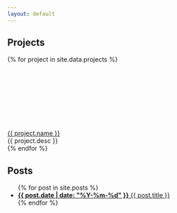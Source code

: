 ```yaml
---
layout: default
---
```


## Projects

<div id="projects_display">
{% for project in site.data.projects %}
  <div class="project">
    <div class="project_inner clear">
      <div class="name clear">
        <div class="icon_wrap"><svg title="Github" class="icon icon_github"><use xlink:href="{{ "static/img/icons.svg" | relative_url }}#logo-github"/></svg></div>
        <a href="{{ project.url }}">{{ project.name }}</a>
      </div>
      <div class="desc clear">{{ project.desc }}</div>
    </div>
  </div>
{% endfor %}
</div>

## Posts

<ul id="posts">
  {% for post in site.posts %}
    <li>
      <a href="{{ post.url }}"><span style="font-weight: bold">{{ post.date | date: "%Y-%m-%d" }}</span> {{ post.title }}</a>
    </li>
  {% endfor %}
</ul>
